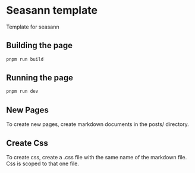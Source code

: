 # Seasann template

Template for seasann

## Building the page

```bash
pnpm run build
```

## Running the page

```bash
pnpm run dev
```

## New Pages

To create new pages, create markdown documents in the posts/ directory.

## Create Css

To create css, create a .css file with the same name of the markdown file. Css is scoped to that one file.